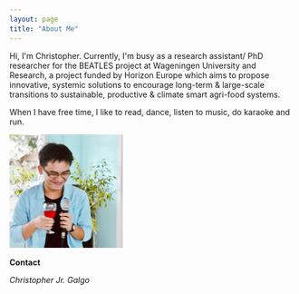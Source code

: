 ```yaml
---
layout: page
title: "About Me"
---
```


Hi, I'm Christopher. Currently, I'm busy as a research assistant/ PhD researcher for the BEATLES project at Wageningen University and Research, a project funded by Horizon Europe which aims to propose innovative, systemic solutions to encourage long-term & large-scale transitions to sustainable, productive & climate smart agri-food systems.

When I have free time, I like to read, dance, listen to music, do karaoke and run. 

<img src="/assets/images/profilepic.jpeg" width="200">

**Contact**

*Christopher Jr. Galgo*  


